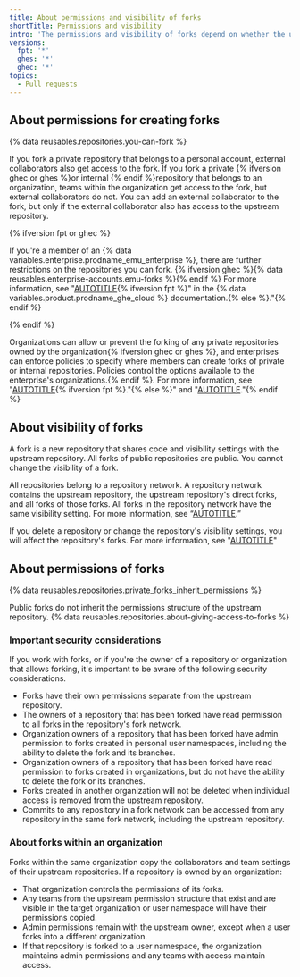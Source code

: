 ```yaml
---
title: About permissions and visibility of forks
shortTitle: Permissions and visibility
intro: 'The permissions and visibility of forks depend on whether the upstream repository is public or private, {% ifversion fpt %}and whether it is owned by an organization{% else %}whether it is owned by an organization, and the policies of your enterprise{% endif %}.'
versions:
  fpt: '*'
  ghes: '*'
  ghec: '*'
topics:
  - Pull requests
---
```


## About permissions for creating forks

{% data reusables.repositories.you-can-fork %}

If you fork a private repository that belongs to a personal account, external collaborators also get access to the fork. If you fork a private {% ifversion ghec or ghes %}or internal {% endif %}repository that belongs to an organization, teams within the organization get access to the fork, but external collaborators do not. You can add an external collaborator to the fork, but only if the external collaborator also has access to the upstream repository.

{% ifversion fpt or ghec %}

If you're a member of an {% data variables.enterprise.prodname_emu_enterprise %}, there are further restrictions on the repositories you can fork. {% ifversion ghec %}{% data reusables.enterprise-accounts.emu-forks %}{% endif %} For more information, see "[AUTOTITLE](/enterprise-cloud@latest/admin/identity-and-access-management/using-enterprise-managed-users-for-iam/about-enterprise-managed-users){% ifversion fpt %}" in the {% data variables.product.prodname_ghe_cloud %} documentation.{% else %}."{% endif %}

{% endif %}

Organizations can allow or prevent the forking of any private repositories owned by the organization{% ifversion ghec or ghes %}, and enterprises can enforce policies to specify where members can create forks of private or internal repositories. Policies control the options available to the enterprise's organizations.{% endif %}. For more information, see "[AUTOTITLE](/organizations/managing-organization-settings/managing-the-forking-policy-for-your-organization){% ifversion fpt %}."{% else %}" and "[AUTOTITLE](/admin/policies/enforcing-policies-for-your-enterprise/enforcing-repository-management-policies-in-your-enterprise#enforcing-a-policy-for-forking-private-or-internal-repositories)."{% endif %}

## About visibility of forks

A fork is a new repository that shares code and visibility settings with the upstream repository. All forks of public repositories are public. You cannot change the visibility of a fork.

All repositories belong to a repository network. A repository network contains the upstream repository, the upstream repository's direct forks, and all forks of those forks. All forks in the repository network have the same visibility setting. For more information, see “[AUTOTITLE](/repositories/viewing-activity-and-data-for-your-repository/understanding-connections-between-repositories).”

If you delete a repository or change the repository's visibility settings, you will affect the repository's forks. For more information, see "[AUTOTITLE](/pull-requests/collaborating-with-pull-requests/working-with-forks/what-happens-to-forks-when-a-repository-is-deleted-or-changes-visibility)"

## About permissions of forks

{% data reusables.repositories.private_forks_inherit_permissions %}

Public forks do not inherit the permissions structure of the upstream repository. {% data reusables.repositories.about-giving-access-to-forks %}

### Important security considerations

If you work with forks, or if you're the owner of a repository or organization that allows forking, it's important to be aware of the following security considerations.

- Forks have their own permissions separate from the upstream repository.
- The owners of a repository that has been forked have read permission to all forks in the repository's fork network.
- Organization owners of a repository that has been forked have admin permission to forks created in personal user namespaces, including the ability to delete the fork and its branches.
- Organization owners of a repository that has been forked have read permission to forks created in organizations, but do not have the ability to delete the fork or its branches.
- Forks created in another organization will not be deleted when individual access is removed from the upstream repository.
- Commits to any repository in a fork network can be accessed from any repository in the same fork network, including the upstream repository.

### About forks within an organization

Forks within the same organization copy the collaborators and team settings of their upstream repositories. If a repository is owned by an organization:
- That organization controls the permissions of its forks.
- Any teams from the upstream permission structure that exist and are visible in the target organization or user namespace will have their permissions copied.
- Admin permissions remain with the upstream owner, except when a user forks into a different organization.
- If that repository is forked to a user namespace, the organization maintains admin permissions and any teams with access maintain access.
